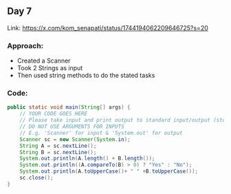 ## Day 7

Link: https://x.com/kom_senapati/status/1744194062209646725?s=20

### Approach:

- Created a Scanner
- Took 2 Strings as input
- Then used string methods to do the stated tasks

### Code:

```java
public static void main(String[] args) {
    // YOUR CODE GOES HERE
    // Please take input and print output to standard input/output (stdin/stdout)
    // DO NOT USE ARGUMENTS FOR INPUTS
    // E.g. 'Scanner' for input & 'System.out' for output
    Scanner sc = new Scanner(System.in);
    String A = sc.nextLine();
    String B = sc.nextLine();
    System.out.println(A.length() + B.length());
    System.out.println((A.compareTo(B) > 0) ? "Yes" : "No");
    System.out.println(A.toUpperCase()+ " " +B.toUpperCase());
    sc.close();
}
```
